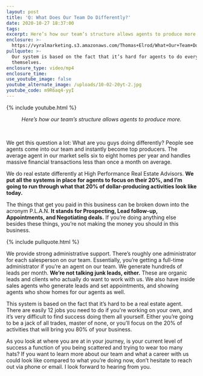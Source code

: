 ```yaml
---
layout: post
title: 'Q: What Does Our Team Do Differently?'
date: 2020-10-27 18:37:00
tags:
excerpt: Here’s how our team’s structure allows agents to produce more.
enclosure: >-
  https://vyralmarketing.s3.amazonaws.com/Thomas+Elrod/What+Our+Team+Does+Differently+-+Charlotte+Real+Estate+Agent.mp4
pullquote: >-
  Our system is based on the fact that it’s hard for agents to do everything
  themselves.
enclosure_type: video/mp4
enclosure_time:
use_youtube_image: false
youtube_alternate_image: /uploads/10-02-20yt-2.jpg
youtube_code: m9R6aq4-yyI
---
```


{% include youtube.html %}

<center><em>Here&rsquo;s how our team&rsquo;s structure allows agents to produce more.</em></center>

&nbsp;

We get this question a lot: What are you guys doing differently? People see agents come into our team and instantly become top producers. The average agent in our market sells six to eight homes per year and handles massive financial transactions less than once a month on average.

We do real estate differently at High Performance Real Estate Advisors. **We put all the systems in place for agents to focus on their 20%, and I’m going to run through what that 20% of dollar-producing activities look like today.**

The things that get you paid in this business can be broken down into the acronym P.L.A.N. **It stands for Prospecting, Lead follow-up, Appointments, and Negotiating deals.** If you’re doing anything else besides these things, you’re not making the money you should in this business.&nbsp;

{% include pullquote.html %}

We provide strong administrative support. There’s roughly one administrator for each salesperson on our team. Essentially, you’re getting a full-time administrator if you’re an agent on our team. We generate hundreds of leads per month. **We’re not talking junk leads, either.** These are organic leads and clients who actually do want to work with us. We also have inside sales agents who generate leads and set appointments, and showing agents who show homes for our agents as well.

This system is based on the fact that it’s hard to be a real estate agent. There are easily 12 jobs you need to do if you're working on your own, and it’s very difficult to find success doing them all yourself. Either you’re going to be a jack of all trades, master of none, or you’ll focus on the 20% of activities that will bring you 80% of your business.

As you look at where you are at in your journey, is your current level of success a function of you being scattered and trying to wear too many hats? If you want to learn more about our team and what a career with us could look like compared to what you’re doing now, don’t hesitate to reach out via phone or email. I look forward to hearing from you.